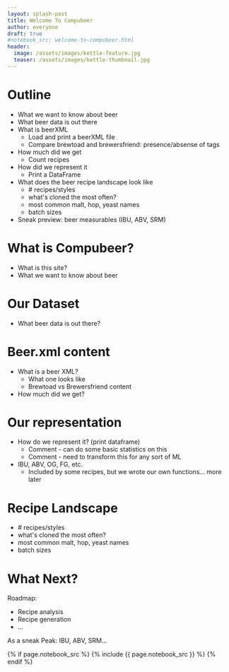 ```yaml
---
layout: splash-post
title: Welcome To Compubeer
author: everyone
draft: true
#notebook_src: welcome-to-compubeer.html
header:
  image: /assets/images/kettle-feature.jpg
  teaser: /assets/images/kettle-thumbnail.jpg
---
```


# Outline

* What we want to know about beer
* What beer data is out there
* What is beerXML
  * Load and print a beerXML file
  * Compare brewtoad and brewersfriend: presence/absense of tags
* How much did we get
  * Count recipes
* How did we represent it
  * Print a DataFrame  
* What does the beer recipe landscape look like
  * \# recipes/styles
  * what's cloned the most often?
  * most common malt, hop, yeast names
  * batch sizes
* Sneak preview: beer measurables (IBU, ABV, SRM)

# What is Compubeer?

* What is this site?
* What we want to know about beer

# Our Dataset

* What beer data is out there?

# Beer.xml content

* What is a beer XML?
  * What one looks like
  * Brewtoad vs Brewersfriend content
* How much did we get?

# Our representation

* How do we represent it? (print dataframe)
  * Comment - can do some basic statistics on this
  * Comment - need to transform this for any sort of ML
* IBU, ABV, OG, FG, etc.
  * Included by some recipes, but we wrote our own functions... more later


# Recipe Landscape

* \# recipes/styles
* what's cloned the most often?
* most common malt, hop, yeast names
* batch sizes

# What Next?

Roadmap:
* Recipe analysis
* Recipe generation
* ...

As a sneak Peak: IBU, ABV, SRM...

{% if page.notebook_src %}
  {% include {{ page.notebook_src }} %}
{% endif %}
